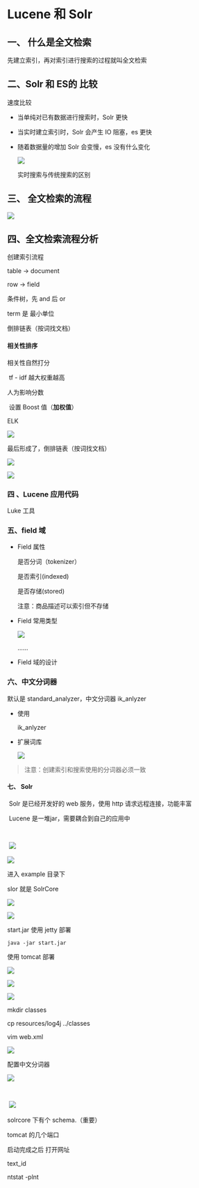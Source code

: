 # Lucene 和 Solr

##  一、 什么是全文检索

先建立索引，再对索引进行搜索的过程就叫全文检索



## 二、Solr 和 ES的 比较

速度比较

- 当单纯对已有数据进行搜索时，Solr 更快

- 当实时建立索引时，Solr 会产生 IO 阻塞，es 更快

- 随着数据量的增加 Solr 会变慢，es 没有什么变化

  ![](imgs/169.png)

  

  实时搜索与传统搜索的区别

  

## 三、 全文检索的流程

![](imgs/170.png)



## 四、全文检索流程分析

创建索引流程

table -> document

row -> field



条件树，先 and  后 or



term 是 最小单位

倒排链表（按词找文档）



#### 相关性排序

相关性自然打分

​	tf - idf 越大权重越高

人为影响分数

​	设置 Boost 值（**加权值**）



ELK



![](imgs/171.png)

最后形成了，倒排链表（按词找文档）

![](imgs/172.png)

![](imgs/173.png)





### 四 、Lucene 应用代码

Luke 工具





### 五、field 域

- Field 属性

  是否分词（tokenizer）

  是否索引(indexed)

  是否存储(stored)

  注意：商品描述可以索引但不存储

- Field 常用类型

  ![](imgs/174.png)

  ......

- Field 域的设计



### 六、中文分词器

默认是 standard_analyzer，中文分词器 ik_anlyzer

- 使用

   ik_anlyzer

- 扩展词库

  ![](imgs/175.png)

> 注意：创建索引和搜索使用的分词器必须一致



#### 七、 Solr 

​	Solr  是已经开发好的 web 服务，使用 http 请求远程连接，功能丰富 

​	Lucene 是一堆jar，需要耦合到自己的应用中

​	

​	![](imgs/176.png)

![](imgs/177.png)



进入	example 目录下 

slor 就是 SolrCore

![](imgs/178.png)

![](imgs/179.png)

start.jar  使用  jetty 部署

```
java -jar start.jar
```



使用 tomcat 部署

![](imgs/180.png)

![](imgs/181.png)

![](imgs/182.png)

mkdir classes



cp resources/log4j  ../classes



vim  web.xml 

![](imgs/183.png)





配置中文分词器

![](imgs/184.png)

​	

​	![](imgs/185.png)

solrcore 下有个 schema.（重要）



tomcat 的几个端口



启动完成之后 打开网址

text_id



ntstat  -plnt







